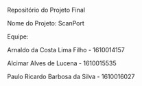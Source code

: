 Repositório do Projeto Final

Nome do Projeto: ScanPort

Equipe:

Arnaldo da Costa Lima Filho - 1610014157

Alcimar Alves de Lucena - 1610015535

Paulo Ricardo Barbosa da Silva - 1610016027
